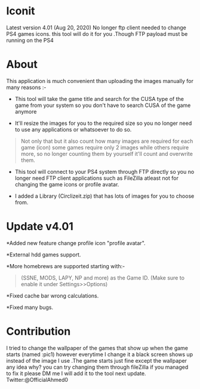 # Iconit
Latest version 4.01 (Aug 20, 2020)
No longer ftp client needed to change PS4 games icons. this tool will do it for you .Though FTP payload must be running on the PS4

# About

This application is much convenient than uploading the images manually for many reasons :-

* This tool will take the game title and search for the CUSA type of the game from your system so you don't have to search CUSA of the game anymore 

* It'll resize the images for you to the required size so you no longer need to use any applications or whatsoever to do so. 

> Not only that but it also count how many images are required for each game (icon) some games require only 2 images while others require more, so no longer counting them by yourself it'll count and overwrite them.

* This tool will connect to your PS4 system through FTP directly so you no longer need FTP client applications such as FileZilla atleast not for changing the game icons or profile avatar.

* I added a Library (Circlizeit.zip) that has lots of images for you to choose from.


# Update v4.01

*Added new feature change profile icon "profile avatar".

*External hdd games support.

*More homebrews are supported starting with:-
>(SSNE, MODS, LAPY, NP and more) as the Game ID.
(Make sure to enable it under Settings>>Options)

*Fixed cache bar wrong calculations.

*Fixed many bugs.

# Contribution
I tried to change the wallpaper of the games that show up when the game starts (named :pic1) however everytime I change
it a black screen shows up instead of the image I use .The
game starts just fine except the wallpaper any idea why?
you can try changing them through fileZilla if you managed to fix it
please DM me I will add it to the tool next update.
Twitter:@OfficialAhmed0
